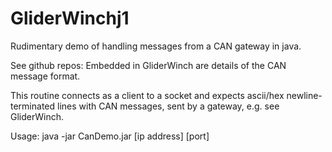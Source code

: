 GliderWinchj1
=============

Rudimentary demo of handling messages from a CAN gateway in java.

See github repos: Embedded in GliderWinch are details of the CAN message format.

This routine connects as a client to a socket and expects ascii/hex newline-terminated lines with CAN messages, sent by a gateway, e.g. see GliderWinch.

Usage: java -jar CanDemo.jar [ip address] [port]

